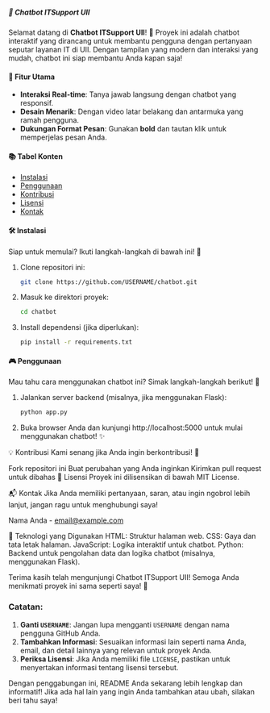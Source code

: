 ##### 🤖 Chatbot ITSupport UII

Selamat datang di **Chatbot ITSupport UII**! 🎉 Proyek ini adalah chatbot interaktif yang dirancang untuk membantu pengguna dengan pertanyaan seputar layanan IT di UII. Dengan tampilan yang modern dan interaksi yang mudah, chatbot ini siap membantu Anda kapan saja!

#### 🌟 Fitur Utama
- **Interaksi Real-time**: Tanya jawab langsung dengan chatbot yang responsif.
- **Desain Menarik**: Dengan video latar belakang dan antarmuka yang ramah pengguna.
- **Dukungan Format Pesan**: Gunakan **bold** dan tautan klik untuk memperjelas pesan Anda.

#### 📚 Tabel Konten
- [Instalasi](#instalasi)
- [Penggunaan](#penggunaan)
- [Kontribusi](#kontribusi)
- [Lisensi](#lisensi)
- [Kontak](#kontak)

#### 🛠️ Instalasi

Siap untuk memulai? Ikuti langkah-langkah di bawah ini! 🚀

1. Clone repositori ini:
   ```bash
   git clone https://github.com/USERNAME/chatbot.git
   
2. Masuk ke direktori proyek:
   ```bash
   cd chatbot

4. Install dependensi (jika diperlukan):
   ```bash
   pip install -r requirements.txt

#### 🎮 Penggunaan
Mau tahu cara menggunakan chatbot ini? Simak langkah-langkah berikut! 📖

1. Jalankan server backend (misalnya, jika menggunakan Flask):
   ```bash
   python app.py

3. Buka browser Anda dan kunjungi http://localhost:5000 untuk mulai menggunakan chatbot! ✨


💡 Kontribusi
Kami senang jika Anda ingin berkontribusi! 🤗

Fork repositori ini
Buat perubahan yang Anda inginkan
Kirimkan pull request untuk dibahas
📝 Lisensi
Proyek ini dilisensikan di bawah MIT License.

📬 Kontak
Jika Anda memiliki pertanyaan, saran, atau ingin ngobrol lebih lanjut, jangan ragu untuk menghubungi saya!

Nama Anda - email@example.com

🎨 Teknologi yang Digunakan
HTML: Struktur halaman web.
CSS: Gaya dan tata letak halaman.
JavaScript: Logika interaktif untuk chatbot.
Python: Backend untuk pengolahan data dan logika chatbot (misalnya, menggunakan Flask).








Terima kasih telah mengunjungi Chatbot ITSupport UII! Semoga Anda menikmati proyek ini sama seperti saya! 🎉


### Catatan:
1. **Ganti `USERNAME`**: Jangan lupa mengganti `USERNAME` dengan nama pengguna GitHub Anda.
2. **Tambahkan Informasi**: Sesuaikan informasi lain seperti nama Anda, email, dan detail lainnya yang relevan untuk proyek Anda.
3. **Periksa Lisensi**: Jika Anda memiliki file `LICENSE`, pastikan untuk menyertakan informasi tentang lisensi tersebut.

Dengan penggabungan ini, README Anda sekarang lebih lengkap dan informatif! Jika ada hal lain yang ingin Anda tambahkan atau ubah, silakan beri tahu saya!

